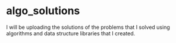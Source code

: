 # algo_solutions
I will be uploading the solutions of the problems that I solved using algorithms and data structure libraries that I created.
